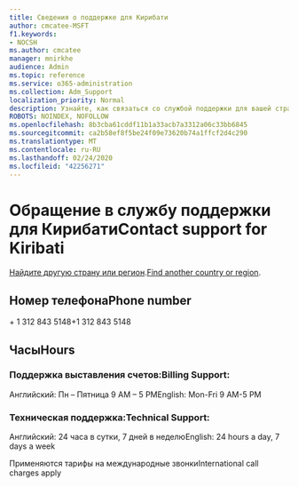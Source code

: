 ```yaml
---
title: Сведения о поддержке для Кирибати
author: cmcatee-MSFT
f1.keywords:
- NOCSH
ms.author: cmcatee
manager: mnirkhe
audience: Admin
ms.topic: reference
ms.service: o365-administration
ms.collection: Adm_Support
localization_priority: Normal
description: Узнайте, как связаться со службой поддержки для вашей страны или региона.
ROBOTS: NOINDEX, NOFOLLOW
ms.openlocfilehash: 8b3cba61cddf11b1a33acb7a3312a06c33bb6845
ms.sourcegitcommit: ca2b58ef8f5be24f09e73620b74a1ffcf2d4c290
ms.translationtype: MT
ms.contentlocale: ru-RU
ms.lasthandoff: 02/24/2020
ms.locfileid: "42256271"
---
```

# <a name="contact-support-for-kiribati"></a><span data-ttu-id="02efe-103">Обращение в службу поддержки для Кирибати</span><span class="sxs-lookup"><span data-stu-id="02efe-103">Contact support for Kiribati</span></span>

<span data-ttu-id="02efe-104">[Найдите другую страну или регион](../contact-support-for-business-products.md).</span><span class="sxs-lookup"><span data-stu-id="02efe-104">[Find another country or region](../contact-support-for-business-products.md).</span></span>

## <a name="phone-number"></a><span data-ttu-id="02efe-105">Номер телефона</span><span class="sxs-lookup"><span data-stu-id="02efe-105">Phone number</span></span>
<span data-ttu-id="02efe-106">+ 1 312 843 5148</span><span class="sxs-lookup"><span data-stu-id="02efe-106">+1 312 843 5148</span></span>

## <a name="hours"></a><span data-ttu-id="02efe-107">Часы</span><span class="sxs-lookup"><span data-stu-id="02efe-107">Hours</span></span>
### <a name="billing-support"></a><span data-ttu-id="02efe-108">Поддержка выставления счетов:</span><span class="sxs-lookup"><span data-stu-id="02efe-108">Billing Support:</span></span>

<span data-ttu-id="02efe-109">Английский: Пн – Пятница 9 AM – 5 PM</span><span class="sxs-lookup"><span data-stu-id="02efe-109">English: Mon-Fri 9 AM-5 PM</span></span>

### <a name="technical-support"></a><span data-ttu-id="02efe-110">Техническая поддержка:</span><span class="sxs-lookup"><span data-stu-id="02efe-110">Technical Support:</span></span>

<span data-ttu-id="02efe-111">Английский: 24 часа в сутки, 7 дней в неделю</span><span class="sxs-lookup"><span data-stu-id="02efe-111">English: 24 hours a day, 7 days a week</span></span>

<span data-ttu-id="02efe-112">Применяются тарифы на международные звонки</span><span class="sxs-lookup"><span data-stu-id="02efe-112">International call charges apply</span></span>